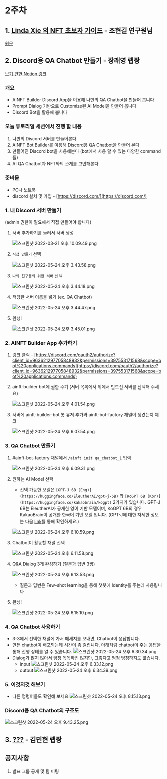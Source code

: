 # 2주차

## 1. [Linda Xie 의 NFT 초보자 가이드](https://docs.google.com/document/d/14kx02z5MMyazIYvSWTQee7CQK3RiPWb7RDqKI0TybYY/edit?usp=sharing) - 조현길 연구원님

[원문](https://linda.mirror.xyz/df649d61efb92c910464a4e74ae213c4cab150b9cbcc4b7fb6090fc77881a95d)

## 2. Discord용 QA Chatbot 만들기 - 장래영 랩짱

[보기 편한 Notion 링크](https://link.ainize.ai/discord-chatbot)

### 개요

- AINFT Builder Discord App을 이용해 나만의 QA Chatbot을 만들어 봅니다
- Prompt Dialog 기반으로 Customize된 AI Model을 만들어 봅니다
- Discord Bot을 활용해 봅니다

### 오늘 튜토리얼 세션에서 진행 할 내용

1. 나만의 Discord 서버를 만들어본다
2. AINFT Bot Builder를 이용해 Discord용 QA Chatbot을 만들어 본다
3. 만들어진 Discord bot을 사용해본다 (bot에서 사용 할 수 있는 다양한 command 들)
4. AI QA Chatbot과 NFT와의 관계를 고민해본다

### 준비물

- PC나 노트북
- discord 설치 및 가입 - [https://discord.com/](https://discord.com/)

### 1. 내 Discord 서버 만들기

(admin 권한이 필요해서 직접 만들어야 합니다)

1. 서버 추가하기를 눌러서 서버 생성

   ![스크린샷 2022-03-21 오후 10.09.49.png](/images/discord-chatbot/%E1%84%89%E1%85%B3%E1%84%8F%E1%85%B3%E1%84%85%E1%85%B5%E1%86%AB%E1%84%89%E1%85%A3%E1%86%BA_2022-03-21_%E1%84%8B%E1%85%A9%E1%84%92%E1%85%AE_10.09.49.png)

2. `직접 만들기` 선택

   ![스크린샷 2022-05-24 오후 3.43.58.png](/images/discord-chatbot/%E1%84%89%E1%85%B3%E1%84%8F%E1%85%B3%E1%84%85%E1%85%B5%E1%86%AB%E1%84%89%E1%85%A3%E1%86%BA_2022-05-24_%E1%84%8B%E1%85%A9%E1%84%92%E1%85%AE_3.43.58.png)

3. `나와 친구들의 위한 서버` 선택

   ![스크린샷 2022-05-24 오후 3.44.18.png](/images/discord-chatbot/%E1%84%89%E1%85%B3%E1%84%8F%E1%85%B3%E1%84%85%E1%85%B5%E1%86%AB%E1%84%89%E1%85%A3%E1%86%BA_2022-05-24_%E1%84%8B%E1%85%A9%E1%84%92%E1%85%AE_3.44.18.png)

4. 적당한 서버 이름을 넣기 (ex. QA Chatbot)

   ![스크린샷 2022-05-24 오후 3.44.47.png](/images/discord-chatbot/%E1%84%89%E1%85%B3%E1%84%8F%E1%85%B3%E1%84%85%E1%85%B5%E1%86%AB%E1%84%89%E1%85%A3%E1%86%BA_2022-05-24_%E1%84%8B%E1%85%A9%E1%84%92%E1%85%AE_3.44.47.png)

5. 완성!

   ![스크린샷 2022-05-24 오후 3.45.01.png](/images/discord-chatbot/%E1%84%89%E1%85%B3%E1%84%8F%E1%85%B3%E1%84%85%E1%85%B5%E1%86%AB%E1%84%89%E1%85%A3%E1%86%BA_2022-05-24_%E1%84%8B%E1%85%A9%E1%84%92%E1%85%AE_3.45.01.png)

### 2. AINFT Builder App 추가하기

1. 링크 클릭 - [https://discord.com/oauth2/authorize?client_id=963621297705848932&permissions=397553171568&scope=bot%20applications.commands](https://discord.com/oauth2/authorize?client_id=963621297705848932&permissions=397553171568&scope=bot%20applications.commands)
2. ainft-builder bot에 권한 주기 (서버 목록에서 위에서 만드신 서버를 선택해 주세요)

   ![스크린샷 2022-05-24 오후 4.01.54.png](/images/discord-chatbot/%E1%84%89%E1%85%B3%E1%84%8F%E1%85%B3%E1%84%85%E1%85%B5%E1%86%AB%E1%84%89%E1%85%A3%E1%86%BA_2022-05-24_%E1%84%8B%E1%85%A9%E1%84%92%E1%85%AE_4.01.54.png)

3. 서버에 ainft-builder-bot 봇 유저 추가와 ainft-bot-factory 채널이 생겼는지 체크

   ![스크린샷 2022-05-24 오후 6.07.54.png](/images/discord-chatbot/%E1%84%89%E1%85%B3%E1%84%8F%E1%85%B3%E1%84%85%E1%85%B5%E1%86%AB%E1%84%89%E1%85%A3%E1%86%BA_2022-05-24_%E1%84%8B%E1%85%A9%E1%84%92%E1%85%AE_6.07.54.png)

### 3. QA Chatbot 만들기

1. #ainft-bot-factory 채널에서 `/ainft init qa_chatbot_1` 입력

   ![스크린샷 2022-05-24 오후 6.09.31.png](/images/discord-chatbot/%E1%84%89%E1%85%B3%E1%84%8F%E1%85%B3%E1%84%85%E1%85%B5%E1%86%AB%E1%84%89%E1%85%A3%E1%86%BA_2022-05-24_%E1%84%8B%E1%85%A9%E1%84%92%E1%85%AE_6.09.31.png)

2. 원하는 AI Model 선택

   - 선택 가능한 모델은 `[GPT-J 6B (Eng)](https://huggingface.co/EleutherAI/gpt-j-6B)` 와 `[KoGPT 6B (Kor)](https://huggingface.co/kakaobrain/kogpt)`  2가지가 있습니다. GPT-J 6B는 EleutherAI가 공개한 영어 기반 모델이며, KoGPT 6B의 경우 KakaoBrain이 공개한 한국어 기반 모델 입니다. (GPT-J에 대한 자세한 정보는 다음 [link](https://medium.com/ai-networkkr/ai-%EB%AA%A8%EB%8D%B8-%ED%83%90%ED%97%98%EA%B8%B0-21-gpt-3%EC%9D%98-%EC%98%A4%ED%94%88%EC%86%8C%EC%8A%A4-%EB%B2%84%EC%A0%84-gpt-j-de3bdcdf65dd)를 통해 확인하세요.)

   ![스크린샷 2022-05-24 오후 6.10.59.png](/images/discord-chatbot/%E1%84%89%E1%85%B3%E1%84%8F%E1%85%B3%E1%84%85%E1%85%B5%E1%86%AB%E1%84%89%E1%85%A3%E1%86%BA_2022-05-24_%E1%84%8B%E1%85%A9%E1%84%92%E1%85%AE_6.10.59.png)

3. Chatbot이 활동할 채널 선택

   ![스크린샷 2022-05-24 오후 6.11.58.png](/images/discord-chatbot/%E1%84%89%E1%85%B3%E1%84%8F%E1%85%B3%E1%84%85%E1%85%B5%E1%86%AB%E1%84%89%E1%85%A3%E1%86%BA_2022-05-24_%E1%84%8B%E1%85%A9%E1%84%92%E1%85%AE_6.11.58.png)

4. Q&A Dialog 3개 완성하기 (질문과 답변 3쌍)

   ![스크린샷 2022-05-24 오후 6.13.53.png](/images/discord-chatbot/%E1%84%89%E1%85%B3%E1%84%8F%E1%85%B3%E1%84%85%E1%85%B5%E1%86%AB%E1%84%89%E1%85%A3%E1%86%BA_2022-05-24_%E1%84%8B%E1%85%A9%E1%84%92%E1%85%AE_6.13.53.png)

    - 질문과 답변은 Few-shot learning을 통해 챗봇에 Identity를 주는데 사용됩니다

5. 완성!

   ![스크린샷 2022-05-24 오후 6.15.10.png](/images/discord-chatbot/%E1%84%89%E1%85%B3%E1%84%8F%E1%85%B3%E1%84%85%E1%85%B5%E1%86%AB%E1%84%89%E1%85%A3%E1%86%BA_2022-05-24_%E1%84%8B%E1%85%A9%E1%84%92%E1%85%AE_6.15.10.png)

### 4. QA Chatbot 사용하기

- 3-3에서 선택한 채널에 가서 메세지를 보내면, Chatbot이 응답합니다.
- 만든 chatbot이 배포되는데 시간이 좀 걸립니다. 아래처럼 chatbot이 주는 응답을 통해 진행 상태를 알 수 있습니다.
  ![스크린샷 2022-05-24 오후 6.30.34.png](/images/discord-chatbot/%E1%84%89%E1%85%B3%E1%84%8F%E1%85%B3%E1%84%85%E1%85%B5%E1%86%AB%E1%84%89%E1%85%A3%E1%86%BA_2022-05-24_%E1%84%8B%E1%85%A9%E1%84%92%E1%85%AE_6.30.34.png)
- Dialog가 많지 않아서 엄청 똑똑하진 않지만, 그렇다고 엄청 멍청하지도 않습니다.
  - input
    ![스크린샷 2022-05-24 오후 6.33.12.png](/images/discord-chatbot/%E1%84%89%E1%85%B3%E1%84%8F%E1%85%B3%E1%84%85%E1%85%B5%E1%86%AB%E1%84%89%E1%85%A3%E1%86%BA_2022-05-24_%E1%84%8B%E1%85%A9%E1%84%92%E1%85%AE_6.33.12.png)
  - output
    ![스크린샷 2022-05-24 오후 6.34.39.png](/images/discord-chatbot/%E1%84%89%E1%85%B3%E1%84%8F%E1%85%B3%E1%84%85%E1%85%B5%E1%86%AB%E1%84%89%E1%85%A3%E1%86%BA_2022-05-24_%E1%84%8B%E1%85%A9%E1%84%92%E1%85%AE_6.34.39.png)

### 5. 이것저것 해보기

- 다른 명령어들도 확인해 보세요
  ![스크린샷 2022-05-24 오후 8.15.13.png](/images/discord-chatbot/%E1%84%89%E1%85%B3%E1%84%8F%E1%85%B3%E1%84%85%E1%85%B5%E1%86%AB%E1%84%89%E1%85%A3%E1%86%BA_2022-05-24_%E1%84%8B%E1%85%A9%E1%84%92%E1%85%AE_8.15.13.png)

### Discord용 QA Chatbot의 구조도

![스크린샷 2022-05-24 오후 9.43.25.png](/images/discord-chatbot/%E1%84%89%E1%85%B3%E1%84%8F%E1%85%B3%E1%84%85%E1%85%B5%E1%86%AB%E1%84%89%E1%85%A3%E1%86%BA_2022-05-24_%E1%84%8B%E1%85%A9%E1%84%92%E1%85%AE_9.43.25.png)



## 3. [???](https://future.a16z.com/7-essential-ingredients-of-a-metaverse) - 김민현 랩짱

## 공지사항

1. 발표 그룹 공개 및 팀 미팅
